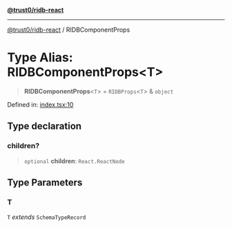 [**@trust0/ridb-react**](../README.md)

***

[@trust0/ridb-react](../README.md) / RIDBComponentProps

# Type Alias: RIDBComponentProps\<T\>

> **RIDBComponentProps**\<`T`\> = `RIDBProps`\<`T`\> & `object`

Defined in: [index.tsx:10](https://github.com/trust0-project/RIDB/blob/4f509ace700a81f7b619907a7f52dd8788b6e257/packages/ridb-react/src/index.tsx#L10)

## Type declaration

### children?

> `optional` **children**: `React.ReactNode`

## Type Parameters

### T

`T` *extends* `SchemaTypeRecord`
